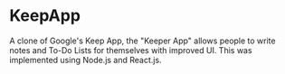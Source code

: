 # KeepApp

A clone of Google's Keep App, the "Keeper App" allows people to write notes and To-Do Lists for themselves with improved UI. This was implemented using Node.js and React.js.
